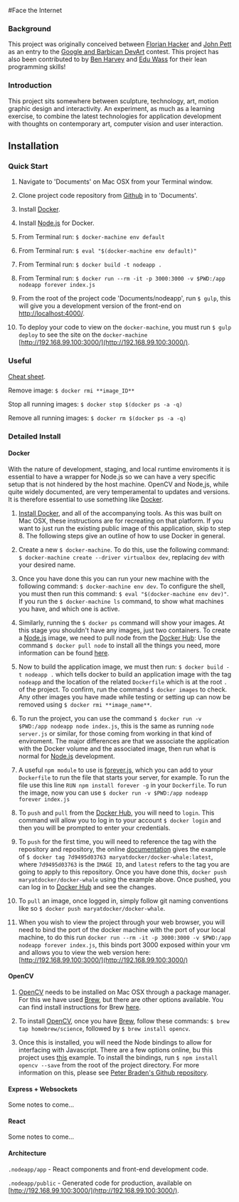 #Face the Internet

### Background

This project was originally conceived between [Florian Hacker](http://cargocollective.com/florianhacker) and [John Pett](http://johnpett.com) as an entry to the [Google and Barbican DevArt](https://devart.withgoogle.com/) contest. This project has also been contributed to by [Ben Harvey](https://github.com/gomako) and [Edu Wass](https://github.com/eduwass) for their lean programming skills!

### Introduction

This project sits somewhere between sculpture, technology, art, motion graphic design and interactivity. An experiment, as much as a learning exercise, to combine the latest technologies for application development with thoughts on contemporary art, computer vision and user interaction.

## Installation

### Quick Start

1. Navigate to 'Documents' on Mac OSX from your Terminal window.

2. Clone project code repository from [Github](https://github.com/JohnPett/Face-the-Internet) in to 'Documents'.

3. Install [Docker](http://docs.docker.com/engine/installation/mac/).

4. Install [Node.js](https://hub.docker.com/_/node/) for Docker.

5. From Terminal run: `$ docker-machine env default`
 
6. From Terminal run: `$ eval "$(docker-machine env default)"`

7. From Terminal run: `$ docker build -t nodeapp .`

8. From Terminal run: `$ docker run --rm -it -p 3000:3000 -v $PWD:/app nodeapp forever index.js`

9. From the root of the project code 'Documents/nodeapp', run `$ gulp`, this will give you a development version of the front-end on [http://localhost:4000/](http://localhost:4000/).

10. To deploy your code to view on the `docker-machine`, you must run `$ gulp deploy`  to see the site on the `docker-machine` [http://192.168.99.100:3000/](http://192.168.99.100:3000/).

### Useful

[Cheat sheet](https://github.com/wsargent/docker-cheat-sheet).

Remove image:
`$ docker rmi **image_ID**`

Stop all running images:
`$ docker stop $(docker ps -a -q)`

Remove all running images:
`$ docker rm $(docker ps -a -q)`

### Detailed Install

#### Docker

With the nature of development, staging, and local runtime enviroments it is essential to have a wrapper for Node.js so we can have a very specific setup that is not hindered by the host machine. OpenCV and Node,js, while quite widely documented, are very temperamental to updates and versions. It is therefore essential to use something like [Docker](http://docs.docker.com/engine/installation/mac/).

1. [Install Docker](http://docs.docker.com/engine/installation/mac/), and all of the accompanying tools. As this was built on Mac OSX, these instructions are for recreating on that platform. If you want to just run the existing public image of this application, skip to step 8. The following steps give an outline of how to use Docker in general.

2. Create a new `$ docker-machine`. To do this, use the following command: `$ docker-machine create --driver virtualbox dev`, replacing `dev` with your desired name.

3. Once you have done this you can run your new machine with the following command: `$ docker-machine env dev`. To configure the shell, you must then run this command: `$ eval "$(docker-machine env dev)"`. If you run the `$ docker-machine ls` command, to show what machines you have, and which one is active.

4. Similarly, running the `$ docker ps` command will show your images. At this stage you shouldn't have any images, just two containers. To create a [Node.js](https://nodejs.org/en/) image, we need to pull node from the [Docker Hub](https://hub.docker.com/): Use the command `$ docker pull node` to install all the things you need, more information can be found [here](https://hub.docker.com/_/node/).

5. Now to build the application image, we must then run: `$ docker build -t nodeapp .` which tells docker to build an application image with the tag `nodeapp` and the location of the related `Dockerfile` which is at the root `.` of the project. To confirm, run the command `$ docker images` to check. Any other images you have made while testing or setting up can now be removed using `$ docker rmi **image_name**`.

6. To run the project, you can use the command `$ docker run -v $PWD:/app nodeapp node index.js`, this is the same as running `node server.js` or similar, for those coming from working in that kind of enviroment. The major differences are that we associate the application with the Docker volume and the associated image, then run what is normal for [Node.js](https://nodejs.org/en/) development.

7. A useful `npm module` to use is [forever.js](https://github.com/foreverjs/forever), which you can add to your `Dockerfile` to run the file that starts your server, for example. To run the file use this line `RUN npm install forever -g` in your `Dockerfile`. To run the image, now you can use `$ docker run -v $PWD:/app nodeapp forever index.js`

8. To `push` and `pull` from the [Docker Hub](https://hub.docker.com/), you will need to `login`. This command will allow you to log in to your account `$ docker login` and then you will be prompted to enter your credentials.

9. To `push` for the first time, you will need to reference the tag with the repository and repository, the online [documentation](https://docs.docker.com/mac/step_six/) gives the example of `$ docker tag 7d9495d03763 maryatdocker/docker-whale:latest`, where `7d9495d03763` is the `IMAGE ID`, and `latest` refers to the tag you are going to apply to this repository. Once you have done this, `docker push maryatdocker/docker-whale` using the example above. Once pushed, you can log in to [Docker Hub](https://hub.docker.com/) and see the changes.

11. To `pull` an image, once logged in, simply follow git naming conventions like so `$ docker push maryatdocker/docker-whale`.

12. When you wish to view the project through your web browser, you will need to bind the port of the docker machine with the port of your local machine, to do this run `docker run --rm -it -p 3000:3000 -v $PWD:/app nodeapp forever index.js`, this binds port 3000 exposed within your vm and allows you to view the web version here: [http://192.168.99.100:3000/](http://192.168.99.100:3000/)

#### OpenCV

1. [OpenCV](http://opencv.org/) needs to be installed on Mac OSX through a package manager. For this we have used [Brew](http://brew.sh/), but there are other options available. You can find install instructions for Brew [here](http://brew.sh/).

2. To install [OpenCV](http://opencv.org/), once you have [Brew](http://brew.sh/), follow these commands: `$ brew tap homebrew/science`, followed by `$ brew install opencv`.

3. Once this is installed, you will need the Node bindings to allow for interfacing with Javascript. There are a few options online, bu this project uses [this](https://www.npmjs.com/package/opencv) example. To install the bindings, run `$ npm install opencv --save` from the root of the project directory. For more information on this, please see [Peter Braden's Github repository](https://github.com/peterbraden/node-opencv).

#### Express + Websockets

Some notes to come...

#### React

Some notes to come...

#### Architecture

`.nodeapp/app` - React components and front-end development code.

`.nodeapp/public` - Generated code for production, available on [http://192.168.99.100:3000/](http://192.168.99.100:3000/).